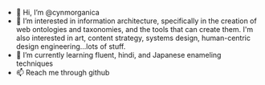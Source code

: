 - 👋 Hi, I’m @cynmorganica
- 👀 I’m interested in information architecture, specifically in the creation of web ontologies and taxonomies, and the tools that can create them. I'm also interested in art, content strategy, systems design, human-centric design engineering...lots of stuff.
- 🌱 I’m currently learning fluent, hindi, and Japanese enameling techniques
- 📫 Reach me through github

<!---
cynmorganica/cynmorganica is a ✨ special ✨ repository because its `README.md` (this file) appears on your GitHub profile.
You can click the Preview link to take a look at your changes.
--->
